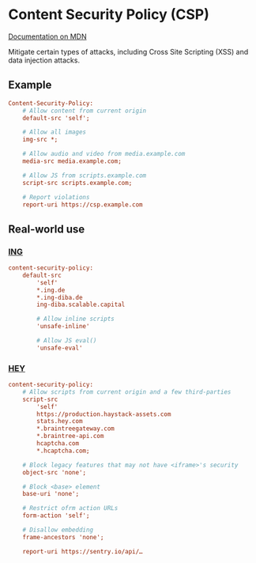 # Content Security Policy (CSP)

[Documentation on MDN](https://developer.mozilla.org/en-US/docs/Web/HTTP/CSP)

Mitigate certain types of attacks, including Cross Site Scripting (XSS) and data injection attacks.

## Example

```ini
Content-Security-Policy:
    # Allow content from current origin
    default-src 'self';

    # Allow all images
    img-src *;

    # Allow audio and video from media.example.com
    media-src media.example.com;

    # Allow JS from scripts.example.com
    script-src scripts.example.com;

    # Report violations
    report-uri https://csp.example.com
```

## Real-world use

### [ING](https://banking.ing.de/app/obligo)

```ini
content-security-policy:
    default-src
        'self'
        *.ing.de
        *.ing-diba.de
        ing-diba.scalable.capital

        # Allow inline scripts
        'unsafe-inline'

        # Allow JS eval()
        'unsafe-eval'
```

### [HEY](https://app.hey.com)

```ini
content-security-policy:
    # Allow scripts from current origin and a few third-parties
    script-src
        'self'
        https://production.haystack-assets.com
        stats.hey.com
        *.braintreegateway.com
        *.braintree-api.com
        hcaptcha.com
        *.hcaptcha.com;

    # Block legacy features that may not have <iframe>'s security
    object-src 'none';

    # Block <base> element
    base-uri 'none';

    # Restrict ofrm action URLs
    form-action 'self';

    # Disallow embedding
    frame-ancestors 'none';

    report-uri https://sentry.io/api/…
```
